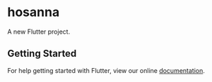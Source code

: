 # hosanna

A new Flutter project.

## Getting Started

For help getting started with Flutter, view our online
[documentation](https://flutter.io/).

